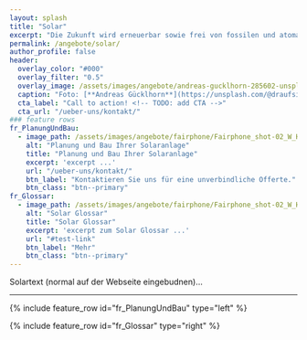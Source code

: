 ```yaml
---
layout: splash
title: "Solar"
excerpt: "Die Zukunft wird erneuerbar sowie frei von fossilen und atomaren Energieträgern sein. Unser Know-How setzen wir daher im Bereich Solarenergie ein, einer der neuen erneuerbaren Energietechniken. Wir glauben, dass Solarenergie zur Zeit die beste dezentrale Energieproduktion ist."
permalink: /angebote/solar/
author_profile: false
header:
  overlay_color: "#000"
  overlay_filter: "0.5"
  overlay_image: /assets/images/angebote/andreas-gucklhorn-285602-unsplash.jpg
  caption: "Foto: [**Andreas Gücklhorn**](https://unsplash.com/@draufsicht)"
  cta_label: "Call to action! <!-- TODO: add CTA -->"
  cta_url: "/ueber-uns/kontakt/"
### feature rows
fr_PlanungUndBau:
  - image_path: /assets/images/angebote/fairphone/Fairphone_shot-02_W_HR-s_600x600.jpg
    alt: "Planung und Bau Ihrer Solaranlage"
    title: "Planung und Bau Ihrer Solaranlage"
    excerpt: 'excerpt ...'
    url: "/ueber-uns/kontakt/"
    btn_label: "Kontaktieren Sie uns für eine unverbindliche Offerte."
    btn_class: "btn--primary"
fr_Glossar:
  - image_path: /assets/images/angebote/fairphone/Fairphone_shot-02_W_HR-s_600x600.jpg
    alt: "Solar Glossar"
    title: "Solar Glossar"
    excerpt: 'excerpt zum Solar Glossar ...'
    url: "#test-link"
    btn_label: "Mehr"
    btn_class: "btn--primary"
---
```


Solartext (normal auf der Webseite eingebudnen)...

<hr>

{% include feature_row id="fr_PlanungUndBau" type="left" %}

{% include feature_row id="fr_Glossar" type="right" %}
